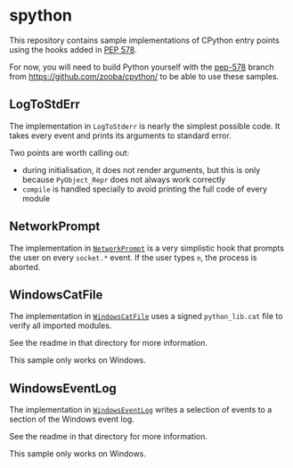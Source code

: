 spython
=======

This repository contains sample implementations of CPython entry points
using the hooks added in [PEP 578](https://www.python.org/dev/peps/pep-0578/).

For now, you will need to build Python yourself with the 
[pep-578](https://github.com/zooba/cpython/tree/pep-578) branch from
https://github.com/zooba/cpython/ to be able to use these samples.

LogToStdErr
-----------

The implementation in `LogToStderr` is nearly the simplest possible
code. It takes every event and prints its arguments to standard error.

Two points are worth calling out:
* during initialisation, it does not render arguments, but this is only
  because `PyObject_Repr` does not always work correctly
* `compile` is handled specially to avoid printing the full code of
  every module

NetworkPrompt
-------------

The implementation in [`NetworkPrompt`](NetworkPrompt) is a very
simplistic hook that prompts the user on every `socket.*` event.
If the user types `n`, the process is aborted.

WindowsCatFile
--------------

The implementation in [`WindowsCatFile`](WindowsCatFile)
uses a signed `python_lib.cat` file to verify all imported modules.

See the readme in that directory for more information.

This sample only works on Windows.

WindowsEventLog
---------------

The implementation in [`WindowsEventLog`](WindowsEventLog)
writes a selection of events to a section of the Windows event log.

See the readme in that directory for more information.

This sample only works on Windows.
